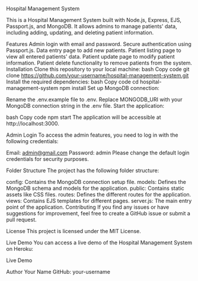 Hospital Management System

This is a Hospital Management System built with Node.js, Express, EJS, Passport.js, and MongoDB. It allows admins to manage patients' data, including adding, updating, and deleting patient information.

Features
Admin login with email and password.
Secure authentication using Passport.js.
Data entry page to add new patients.
Patient listing page to view all entered patients' data.
Patient update page to modify patient information.
Patient delete functionality to remove patients from the system.
Installation
Clone this repository to your local machine:
bash
Copy code
git clone https://github.com/your-username/hospital-management-system.git
Install the required dependencies:
bash
Copy code
cd hospital-management-system
npm install
Set up MongoDB connection:

Rename the .env.example file to .env.
Replace MONGODB_URI with your MongoDB connection string in the .env file.
Start the application:

bash
Copy code
npm start
The application will be accessible at http://localhost:3000.

Admin Login
To access the admin features, you need to log in with the following credentials:

Email: admin@gmail.com
Password: admin
Please change the default login credentials for security purposes.

Folder Structure
The project has the following folder structure:

config: Contains the MongoDB connection setup file.
models: Defines the MongoDB schema and models for the application.
public: Contains static assets like CSS files.
routes: Defines the different routes for the application.
views: Contains EJS templates for different pages.
server.js: The main entry point of the application.
Contributing
If you find any issues or have suggestions for improvement, feel free to create a GitHub issue or submit a pull request.

License
This project is licensed under the MIT License.

Live Demo
You can access a live demo of the Hospital Management System on Heroku:

Live Demo

Author
Your Name
GitHub: your-username
